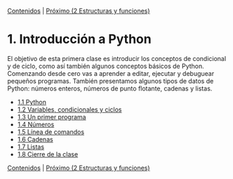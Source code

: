 [Contenidos](../Contenidos.md) \| [Próximo (2 Estructuras y funciones)](../02_Estructuras_y_Funciones/00_Resumen.md)

# 1. Introducción a Python

El objetivo de esta primera clase es introducir los conceptos de condicional y de ciclo, como así también algunos conceptos básicos de Python. Comenzando desde cero vas a aprender a editar, ejecutar y debuguear pequeños programas. También presentamos algunos tipos de datos de Python: números enteros, números de punto flotante, cadenas y listas.

- [1.1 Python](01_Python.md)
- [1.2 Variables, condicionales y ciclos](02_Condicionales_Ciclos.md)
- [1.3 Un primer programa](03_Hello_world.md)
- [1.4 Números](04_Numeros.md)
- [1.5 Línea de comandos](05_Lineas_de_Comandos.md)
- [1.6 Cadenas](06_Strings.md)
- [1.7 Listas](07_Listas.md)
- [1.8 Cierre de la clase](08_Cierre.md)

[Contenidos](../Contenidos.md) \| [Próximo (2 Estructuras y funciones)](../02_Estructuras_y_Funciones/00_Resumen.md)
